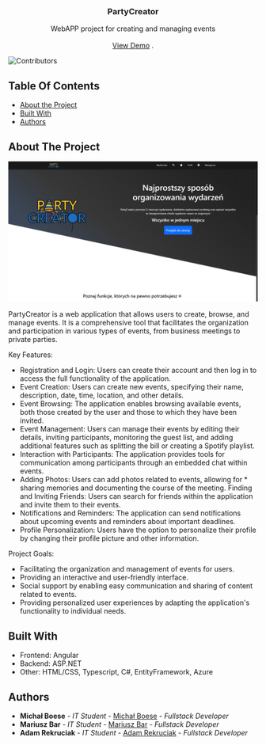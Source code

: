 <br/>
<p align="center">
  <h3 align="center">PartyCreator</h3>

  <p align="center">
    WebAPP project for creating and managing events
    <br/>
    <br/>
    <a href="https://github.com/michalboese/PartyCreator">View Demo</a>
    .
  </p>
</p>

![Contributors](https://img.shields.io/github/contributors/michalboese/PartyCreator?color=dark-green) 

## Table Of Contents

* [About the Project](#about-the-project)
* [Built With](#built-with)
* [Authors](#authors)

## About The Project

![Screen Shot](images/screenshot.png)

PartyCreator is a web application that allows users to create, browse, and manage events. It is a comprehensive tool that facilitates the organization and participation in various types of events, from business meetings to private parties.

Key Features:

* Registration and Login: Users can create their account and then log in to access the full functionality of the application.
* Event Creation: Users can create new events, specifying their name, description, date, time, location, and other details.
* Event Browsing: The application enables browsing available events, both those created by the user and those to which they have been invited.
* Event Management: Users can manage their events by editing their details, inviting participants, monitoring the guest list, and adding additional features such as splitting the bill or creating a Spotify playlist.
* Interaction with Participants: The application provides tools for communication among participants through an embedded chat within events.
* Adding Photos: Users can add photos related to events, allowing for * sharing memories and documenting the course of the meeting.
Finding and Inviting Friends: Users can search for friends within the application and invite them to their events.
* Notifications and Reminders: The application can send notifications about upcoming events and reminders about important deadlines.
* Profile Personalization: Users have the option to personalize their profile by changing their profile picture and other information.

Project Goals:

* Facilitating the organization and management of events for users.
* Providing an interactive and user-friendly interface.
* Social support by enabling easy communication and sharing of content related to events.
* Providing personalized user experiences by adapting the application's functionality to individual needs.

## Built With

* Frontend: Angular
* Backend: ASP.NET
* Other: HTML/CSS, Typescript, C#, EntityFramework, Azure

## Authors

* **Michał Boese** - *IT Student* - [Michał Boese](https://github.com/michalboese/) - *Fullstack Developer*
* **Mariusz Bar** - *IT Student* - [Mariusz Bar](https://github.com/Mariusz-Bar) - *Fullstack Developer*
* **Adam Rekruciak** - *IT Student* - [Adam Rekruciak](https://github.com/aerkie) - *Fullstack Developer*
